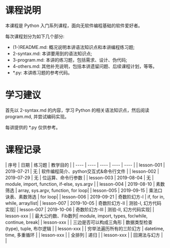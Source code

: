 # 课程说明

本课程是 Python 入门系列课程，面向无软件编程基础的软件爱好者。

每次课程划分为如下几个部分:

- (1-)README.md: 概况说明本讲语法知识点和本讲编程练习题;
- 2-syntax.md: 本讲要用到的语法知识点;
- 3-program.md: 本讲的练习题，包括需求、设计、伪代码;
- 4-others.md: 其他补充说明，包括本讲遗留问题、后续课程计划，等等。
- \*.py: 本讲练习题的参考代码。

# 学习建议

首先以 2-syntax.md 的内容，学习 Python 的相关语法知识点，然后阅读 program.md, 并尝试编码实现。

每讲提供的 \*.py 仅供参考。

# 课程记录

| 序号 |  日期   | 练习题 | 教学目的  |
| ---- | ----  | ----  | ---- | ---- |
| lesson-001 | 2019-07-21 | 无       | 软件编程简介、python交互式&命令行文件 |
| lesson-002 | 2019-07-29 | 无       | 位运算、命令行参数 |
| lesson-003 | 2019-08-04 | 无       | module, import, function, if-else, sys.argv |
| lesson-004 | 2019-08-10 | 素数筛选  | array, sys.argv, function, for loop|
| lesson-005 | 2019-09-15 | 乘法口诀表、素数筛选  | for loop|
| lesson-006 | 2019-09-21 | 奇数阶幻方-I | if, for in, while, array/list|
| lesson-007 | 2019-10-05 | 奇数阶幻方-II | 测验-I, 幻方代码实现|
| lesson-007 | 2019-10-06 | 奇数阶幻方-III | 测验-II, 幻方代码实现|
| lesson-xxx | | 最大公约数、Fib数列| module, import, types, for/while, continue, break|
| lesson-xxx | | 三边是否可以构成三角形 | 数据类型检查(type), tuple, 布尔逻辑 |
| lesson-xxx | | 穷举法遍历所有的三阶幻方 | datetime, time, 多重循环 |
| lesson-xxx | | 全排列 | 递归 |
| lesson-xxx | | 回溯法与幻方 | |
